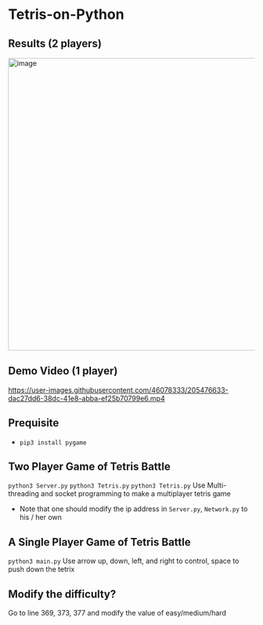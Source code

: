 # Tetris-on-Python
## Results (2 players)
<img width="596" alt="image" src="https://user-images.githubusercontent.com/46078333/208851633-72c5614c-787a-4fdc-839c-90062e1e2e10.png">

## Demo Video (1 player)
https://user-images.githubusercontent.com/46078333/205476633-dac27dd6-38dc-41e8-abba-ef25b70799e6.mp4

## Prequisite
- `pip3 install pygame`

## Two Player Game of Tetris Battle
`python3 Server.py`
`python3 Tetris.py`
`python3 Tetris.py`
Use Multi-threading and socket programming to make a multiplayer tetris game
- Note that one should modify the ip address in `Server.py`, `Network.py` to his / her own


## A Single Player Game of Tetris Battle ##
`python3 main.py`
Use arrow up, down, left, and right to control, space to push down the tetrix


## Modify the difficulty? ##
Go to line 369, 373, 377 and modify the value of easy/medium/hard

